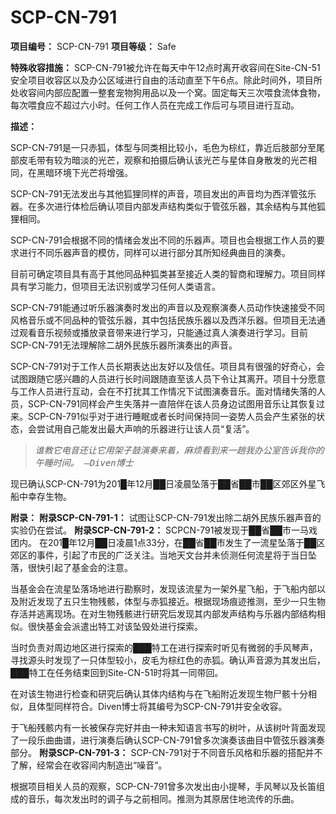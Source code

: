 # SCP-CN-791


**项目编号：**  SCP-CN-791
**项目等级：**  Safe

**特殊收容措施：**  SCP-CN-791被允许在每天中午12点时离开收容间在Site-CN-51安全项目收容区以及办公区域进行自由的活动直至下午6点。除此时间外，项目所处收容间内部应配置一整套宠物狗用品以及一个窝。固定每天三次喂食流体食物，每次喂食应不超过六小时。任何工作人员在完成工作后可与项目进行互动。

**描述：** 


SCP-CN-791是一只赤狐，体型与同类相比较小，毛色为棕红，靠近后肢部分至尾部皮毛带有较为暗淡的光芒，观察和拍摄后确认该光芒与星体自身散发的光芒相同，在黑暗环境下光芒将增强。

SCP-CN-791无法发出与其他狐狸同样的声音，项目发出的声音均为西洋管弦乐器。在多次进行体检后确认项目内部发声结构类似于管弦乐器，其余结构与其他狐狸相同。

SCP-CN-791会根据不同的情绪会发出不同的乐器声。项目也会根据工作人员的要求进行不同乐器声音的模仿，同样可以进行部分其所知经典曲目的演奏。

目前可确定项目具有高于其他同品种狐类甚至接近人类的智商和理解力。项目同样具有学习能力，但项目无法识别或学习任何人类语言。

SCP-CN-791能通过听乐器演奏时发出的声音以及观察演奏人员动作快速接受不同风格音乐或不同品种的管弦乐器，其中包括民族乐器以及西洋乐器。但项目无法通过观看音乐视频或播放录音带来进行学习，只能通过真人演奏进行学习。目前SCP-CN-791无法理解除二胡外民族乐器所演奏出的声音。

SCP-CN-791对于工作人员长期表达出友好以及信任。项目具有很强的好奇心，会试图跟随它感兴趣的人员进行长时间跟随直至该人员下令让其离开。项目十分愿意与工作人员进行互动，会在不打扰其工作情况下试图演奏音乐。面对情绪失落的人员，SCP-CN-791同样会产生失落并一直陪伴在该人员身边试图用音乐让其恢复过来。SCP-CN-791似乎对于进行睡眠或者长时间保持同一姿势人员会产生紧张的状态，会尝试用自己能发出最大声响的乐器进行让该人员“复活”。


> <tt>*&#35841;&#25945;&#23427;&#30005;&#38899;&#36824;&#35753;&#23427;&#29992;&#26550;&#23376;&#40723;&#28436;&#22863;&#26469;&#30528;&#65292;&#40635;&#28902;&#30475;&#21040;&#26469;&#19968;&#36255;&#25105;&#21150;&#20844;&#23460;&#21578;&#35785;&#25105;&#20320;&#30340;&#21320;&#30561;&#26102;&#38388;&#12290; &#8212;Diven&#21338;&#22763;* </tt>
> 

现已确认SCP-CN-791为201█年12月██日凌晨坠落于██省██市██区郊区外星飞船中幸存生物。

**附录：** 
**附录SCP-CN-791-1：** 试图让SCP-CN-791发出除二胡外民族乐器声音的实验仍在尝试。
**附录SCP-CN-791-2：**  SCPCN-791被发现于██省██市一马戏团内。
在201█年12月██日凌晨1点33分，在██省██市发生了一流星坠落于██区郊区的事件，引起了市民的广泛关注。当地天文台并未侦测任何流星将于当日坠落，很快引起了基金会的注意。

当基金会在流星坠落场地进行勘察时，发现该流星为一架外星飞船，于飞船内部以及附近发现了五只生物残骸，体型与赤狐接近。根据现场痕迹推测，至少一只生物存活并逃离现场。在对生物残骸进行研究后发现其内部发声结构与乐器内部结构相似。很快基金会派遣出特工对该坠毁处进行探索。

当时负责对周边地区进行探索的███特工在进行探索时听见有微弱的手风琴声，寻找源头时发现了一只体型较小，皮毛为棕红色的赤狐。确认声音源为其发出后，███特工在任务结束回到Site-CN-51时将其一同带回。

在对该生物进行检查和研究后确认其体内结构与在飞船附近发现生物尸骸十分相似，且体型同样符合。Diven博士将其编号为SCP-CN-791并安全收容。

于飞船残骸内有一长被保存完好并由一种未知语言书写的树叶，从该树叶背面发现了一段乐曲曲谱，进行演奏后确认SCP-CN-791曾多次演奏该曲目中管弦乐器演奏部分。
**附录SCP-CN-791-3：**  SCP-CN-791对于不同音乐风格和乐器的搭配并不了解，经常会在收容间内制造出“噪音”。

根据项目相关人员的观察，SCP-CN-791曾多次发出由小提琴，手风琴以及长笛组成的音乐，每次发出时的调子与之前相同。推测为其原居住地流传的乐曲。



